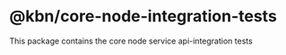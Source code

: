 # @kbn/core-node-integration-tests

This package contains the core node service api-integration tests
